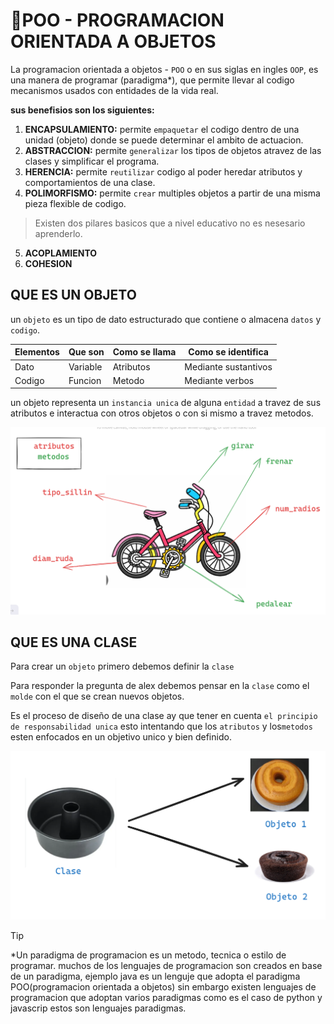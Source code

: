 # 🚌POO - PROGRAMACION ORIENTADA A OBJETOS
La programacion orientada a objetos - `POO` o en sus siglas en ingles `OOP`, es una manera de programar (paradigma*), que permite llevar al codigo mecanismos usados con entidades de la vida real.

**sus benefisios son los siguientes:**

1. **ENCAPSULAMIENTO:** permite `empaquetar` el codigo dentro de una unidad (objeto) donde se puede determinar el ambito de actuacion.
2. **ABSTRACCION:** permite `generalizar` los tipos de objetos atravez de las clases y simplificar el programa.
3. **HERENCIA:** permite `reutilizar` codigo al poder heredar atributos y comportamientos de una clase.
4. **POLIMORFISMO:** permite `crear` multiples objetos a partir de una misma pieza flexible de codigo.

>Existen dos pilares basicos que a nivel educativo no es nesesario aprenderlo.

5. **ACOPLAMIENTO**
6. **COHESION**

## QUE ES UN OBJETO
un `objeto` es un tipo de dato estructurado que contiene o almacena `datos` y `codigo`. 

|Elementos|Que son |Como se llama|Como se identifica  |
|---------|--------|-------------|--------------------|
|Dato     |Variable|Atributos    |Mediante sustantivos|
|Codigo   |Funcion |Metodo       |Mediante verbos     |

un objeto representa un `instancia unica` de alguna `entidad` a travez de sus atributos e interactua con otros objetos o con si mismo a travez metodos.

![alt text](image.png)

## QUE ES UNA CLASE
Para crear un `objeto` primero debemos definir la `clase`

Para responder la pregunta de alex debemos pensar en la `clase` como el `molde` con el que se crean nuevos objetos.

Es el proceso de diseño de una clase ay que tener en cuenta `el principio de responsabilidad unica` esto intentando que los `atributos` y los`metodos` esten enfocados en un objetivo unico y bien definido.

![alt text](image-1.png)


> [!TIP]
> *Un paradigma de programacion es un metodo, tecnica o estilo de programar. muchos de los lenguajes de programacion son creados en base de un paradigma, ejemplo java es un lenguje que adopta el paradigma POO(programacion orientada a objetos) sin embargo existen lenguajes de programacion que adoptan varios paradigmas como es el caso de python y javascrip estos son lenguajes paradigmas.
